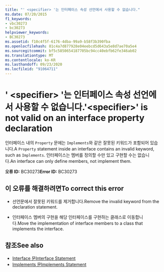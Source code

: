 ```yaml
---
title: "' <specifier> '는 인터페이스 속성 선언에서 사용할 수 없습니다."
ms.date: 07/20/2015
f1_keywords:
- vbc30273
- bc30273
helpviewer_keywords:
- BC30273
ms.assetid: f10c4f5f-6176-4dba-99a9-b58f3b390fba
ms.openlocfilehash: 81c4a7d877928e04eebcd5d643a5e8d7ae70a5e4
ms.sourcegitcommit: bf5c5850654187705bc94cc40ebfb62fe346ab02
ms.translationtype: MT
ms.contentlocale: ko-KR
ms.lasthandoff: 09/23/2020
ms.locfileid: "91064711"
---
```

# <a name="specifier-is-not-valid-on-an-interface-property-declaration"></a><span data-ttu-id="792a7-102">' \<specifier> '는 인터페이스 속성 선언에서 사용할 수 없습니다.</span><span class="sxs-lookup"><span data-stu-id="792a7-102">'\<specifier>' is not valid on an interface property declaration</span></span>

<span data-ttu-id="792a7-103">인터페이스 내의 `Property` 문에는 `Implements`와 같은 잘못된 키워드가 포함되어 있습니다.</span><span class="sxs-lookup"><span data-stu-id="792a7-103">A `Property` statement inside an interface contains an invalid keyword, such as `Implements`.</span></span> <span data-ttu-id="792a7-104">인터페이스는 멤버를 정의할 수만 있고 구현할 수는 없습니다.</span><span class="sxs-lookup"><span data-stu-id="792a7-104">An interface can only define members, not implement them.</span></span>  
  
 <span data-ttu-id="792a7-105">**오류 ID:** BC30273</span><span class="sxs-lookup"><span data-stu-id="792a7-105">**Error ID:** BC30273</span></span>  
  
## <a name="to-correct-this-error"></a><span data-ttu-id="792a7-106">이 오류를 해결하려면</span><span class="sxs-lookup"><span data-stu-id="792a7-106">To correct this error</span></span>  
  
- <span data-ttu-id="792a7-107">선언문에서 잘못된 키워드를 제거합니다.</span><span class="sxs-lookup"><span data-stu-id="792a7-107">Remove the invalid keyword from the declaration statement.</span></span>  
  
- <span data-ttu-id="792a7-108">인터페이스 멤버의 구현을 해당 인터페이스를 구현하는 클래스로 이동합니다.</span><span class="sxs-lookup"><span data-stu-id="792a7-108">Move the implementation of interface members to a class that implements the interface.</span></span>  
  
## <a name="see-also"></a><span data-ttu-id="792a7-109">참조</span><span class="sxs-lookup"><span data-stu-id="792a7-109">See also</span></span>

- [<span data-ttu-id="792a7-110">Interface 문</span><span class="sxs-lookup"><span data-stu-id="792a7-110">Interface Statement</span></span>](../language-reference/statements/interface-statement.md)
- [<span data-ttu-id="792a7-111">Implements 문</span><span class="sxs-lookup"><span data-stu-id="792a7-111">Implements Statement</span></span>](../language-reference/statements/implements-statement.md)
